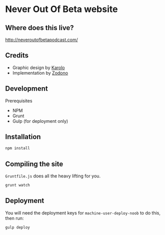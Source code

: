 Never Out Of Beta website
==

Where does this live?
--

http://neveroutofbetapodcast.com/

Credits
--

* Graphic design by [Karolo](https://karolo.com/)
* Implementation by [Zodono](http://zodono.co/)

Development
--

Prerequisites

* NPM
* Grunt
* Gulp (for deployment only)

Installation
--

```bash
npm install
```

Compiling the site
--

`Gruntfile.js` does all the heavy lifting for you.

```bash
grunt watch
```

Deployment
--

You will need the deployment keys for `machine-user-deploy-noob` to do this, then run:

```bash
gulp deploy
```
